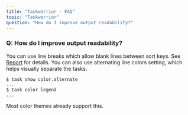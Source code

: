 ```yaml
---
title: "Taskwarrior - FAQ"
topic: "Taskwarrior"
question: "How do I improve output readability?"
---
```


### Q: How do I improve output readability?

You can use line breaks which allow blank lines between sort keys.
See [Report](/docs/report/#custom-reports) for details.
You can also use alternating line colors setting, which helps visually separate the tasks.

```
$ task show color.alternate
...
$ task color legend
...
```

Most color themes already support this.
